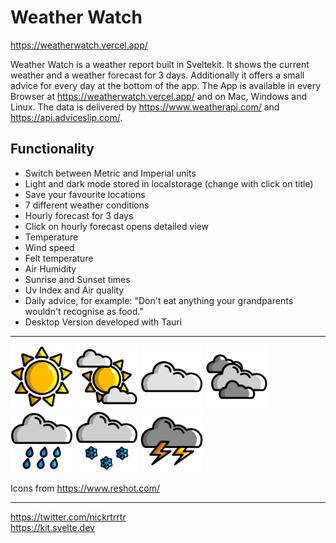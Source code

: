 # Weather Watch

https://weatherwatch.vercel.app/

Weather Watch is a weather report built in Sveltekit. It shows the current weather and a weather forecast for 3 days. Additionally it offers a small advice for every day at the bottom of the app. The App is available in every Browser at https://weatherwatch.vercel.app/ and on Mac, Windows and Linux. The data is delivered by https://www.weatherapi.com/ and https://api.adviceslip.com/.

## Functionality

- Switch between Metric and Imperial units
- Light and dark mode stored in localstorage (change with click on title)
- Save your favourite locations
- 7 different weather conditions
- Hourly forecast for 3 days
- Click on hourly forecast opens detailed view
- Temperature
- Wind speed
- Felt temperature
- Air Humidity
- Sunrise and Sunset times
- Uv Index and Air quality
- Daily advice, for example: "Don't eat anything your grandparents wouldn't recognise as food."
- Desktop Version developed with Tauri

---

<p>
    <img src="./static/condition/sun.svg" width=100>
    <img src="./static/condition/partly cloudy.svg" width=100>
    <img src="./static/condition/cloudy.svg" width=100>
    <img src="./static/condition/rain possible.svg" width=100>
    <img src="./static/condition/rain.svg" width=100>
    <img src="./static/condition/snow.svg" width=100>
    <img src="./static/condition/thunder.svg" width=100>
</p>

Icons from https://www.reshot.com/

---

https://twitter.com/nickrtrrtr \
https://kit.svelte.dev
